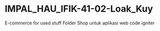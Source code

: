 # IMPAL_HAU_IFIK-41-02-Loak_Kuy
E-commerce for used stuff
Folder Shop untuk aplikasi web code igniter